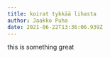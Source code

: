 ```yaml
---
title: koirat tykkää lihasta
author: Jaakko Puha
date: 2021-06-22T13:36:06.939Z
---
```

this is something great